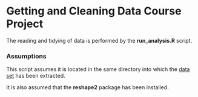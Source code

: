 # Getting and Cleaning Data Course Project

The reading and tidying of data is performed by the **run_analysis.R** script.

### Assumptions

This script assumes it is located in the same directory into which the [data set][1] has been extracted.

It is also assumed that the **reshape2** package has been installed.

[1]: https://d396qusza40orc.cloudfront.net/getdata%2Fprojectfiles%2FUCI%20HAR%20Dataset.zip
